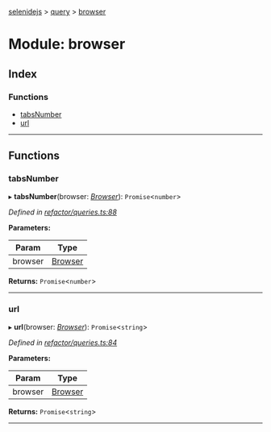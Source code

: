 [selenidejs](../README.md) > [query](../modules/query.md) > [browser](../modules/query.browser.md)

# Module: browser

## Index

### Functions

* [tabsNumber](query.browser.md#tabsnumber)
* [url](query.browser.md#url)

---

## Functions

<a id="tabsnumber"></a>

###  tabsNumber

▸ **tabsNumber**(browser: *[Browser](../classes/browser.md)*): `Promise`<`number`>

*Defined in [refactor/queries.ts:88](https://github.com/KnowledgeExpert/selenidejs/blob/master/lib/refactor/queries.ts#L88)*

**Parameters:**

| Param | Type |
| ------ | ------ |
| browser | [Browser](../classes/browser.md) |

**Returns:** `Promise`<`number`>

___
<a id="url"></a>

###  url

▸ **url**(browser: *[Browser](../classes/browser.md)*): `Promise`<`string`>

*Defined in [refactor/queries.ts:84](https://github.com/KnowledgeExpert/selenidejs/blob/master/lib/refactor/queries.ts#L84)*

**Parameters:**

| Param | Type |
| ------ | ------ |
| browser | [Browser](../classes/browser.md) |

**Returns:** `Promise`<`string`>

___

